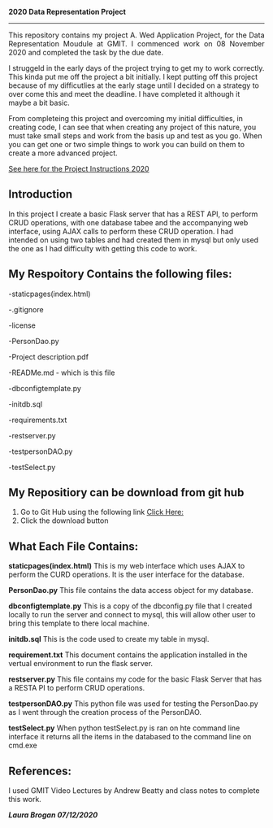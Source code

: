 **2020 Data Representation Project**
 
***********************************************
<p align="justify">This repository contains my project A. Wed Application Project, for the Data Representation Moudule at GMIT.
I commenced work on 08 November 2020 and completed the task by the due date.

I struggeld in the early days of the project trying to get my to work correctly. This kinda put me off the project a bit initially.  I kept putting off this project because of my difficutlies at the early stage until I decided on a strategy to over come this and meet the deadline.  I have completed it although it maybe a bit basic. 

From completeing this project and overcoming my initial difficulties, in creating code, I can see that when creating any project of this nature, you must take small steps and work from the basis up and test as you go. When you can get one or two simple things to work you can build on them to create a more advanced project.</p>

[See here for the Project Instructions 2020](https://github.com/andrewbeattycourseware/dataRepresenation2020/blob/master/Project/Project%20Description.pdf)

## Introduction

In this project I create a basic Flask server that has a REST API, to perform CRUD operations, with one database tabee and the accompanying web interface, using AJAX calls to perform these CRUD operation.   I had intended on using two tables and had created them in mysql but only used the one as I had difficulty with getting this code to work. 

## My Respoitory Contains the following files:
-staticpages(index.html)

-.gitignore

-license

-PersonDao.py

-Project description.pdf

-READMe.md - which is this file

-dbconfigtemplate.py

-initdb.sql

-requirements.txt

-restserver.py

-testpersonDAO.py

-testSelect.py

## My Repositiory can be download from git hub 
1. Go to Git Hub using the following link [Click Here:](https://github.com/LauraBrogan/2020-DataRepresentation-Project)
2. Click the download button

## What Each File Contains:

**staticpages(index.html)**
This is my web interface which uses AJAX to perform the CURD operations.  It is the user interface for the database.

**PersonDao.py**
This file contains the data access object for my database. 

**dbconfigtemplate.py**
This is a copy of the dbconfig.py file that I created locally to run the server and connect to mysql, this will allow other user to bring this template to there local machine.

**initdb.sql**
This is the code used to create my table in mysql.

**requirement.txt**
This document contains the application installed in the vertual environment to run the flask server.
 
**restserver.py**
This file contains my code for the basic Flask Server that has a RESTA PI to perform CRUD operations.

**testpersonDAO.py**
This python file was used for testing the PersonDao.py as I went through the creation process of the PersonDAO.

**testSelect.py**
When python testSelect.py is ran on hte command line interface it returns all the items in the databased to the command line on cmd.exe

## References:
I used GMIT Video Lectures by Andrew Beatty and class notes to complete this work.

***Laura Brogan 07/12/2020*** 

